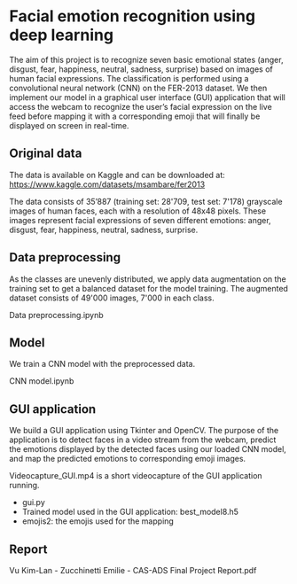 # Facial emotion recognition using deep learning

The aim of this project is to recognize seven basic emotional states (anger, disgust, fear, happiness, neutral, sadness, surprise) based on images of human facial expressions. The classification is performed using a convolutional neural network (CNN) on the FER-2013 dataset. We then implement our model in a graphical user interface (GUI) application that will access the webcam to recognize the user’s facial expression on the live feed before mapping it with a corresponding emoji that will finally be displayed on screen in real-time. 

## Original data

The data is available on Kaggle and can be downloaded at: https://www.kaggle.com/datasets/msambare/fer2013

The data consists of 35’887 (training set: 28'709, test set: 7'178) grayscale images of human faces, each with a resolution of 48x48 pixels. These images represent facial expressions of seven different emotions: anger, disgust, fear, happiness, neutral, sadness, surprise.  

## Data preprocessing

As the classes are unevenly distributed, we apply data augmentation on the training set to get a balanced dataset for the model training. The augmented dataset consists of 49'000 images, 7'000 in each class.

Data preprocessing.ipynb


## Model

We train a CNN model with the preprocessed data.

CNN model.ipynb

## GUI application

We build a GUI application using Tkinter and OpenCV. The purpose of the application is to detect faces in a video stream from the webcam, predict the emotions displayed by the detected faces using our loaded CNN model, and map the predicted emotions to corresponding emoji images. 

Videocapture_GUI.mp4 is a short videocapture of the GUI application running.

- gui.py
- Trained model used in the GUI application: best_model8.h5
- emojis2: the emojis used for the mapping

## Report

Vu Kim-Lan - Zucchinetti Emilie - CAS-ADS Final Project Report.pdf
